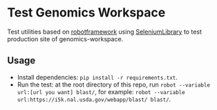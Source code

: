 # Test Genomics Workspace

Test utilities based on [robotframework](http://robotframework.org/) using [SeleniumLibrary](https://github.com/robotframework/SeleniumLibrary) to test production site of genomics-workspace.

## Usage

- Install dependencies: `pip install -r requirements.txt`.
- Run the test: at the root directory of this repo, run `robot --variable url:[url you want] blast/`, for example: `robot --variable url:https://i5k.nal.usda.gov/webapp/blast/ blast/`.
